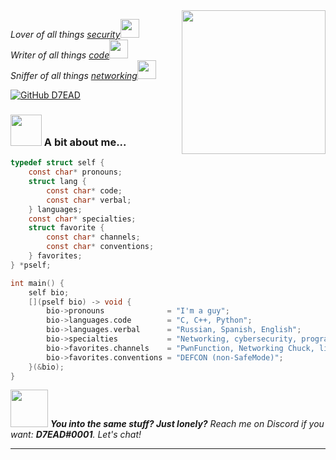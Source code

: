<img align='right' src="https://media1.giphy.com/media/gdYjehWJBCApmOEeCp/giphy.gif?cid=ecf05e472qv4nveqwob809s0hwc9zcpktawc2tj2w7dstb4u&rid=giphy.gif" width="230">
<p><em>Lover of all things <a href="https://www.google.com/search?q=define+cybersecurity">security</a><img src="https://media2.giphy.com/media/J5B00esp0BoiCrqdCe/giphy.gif?cid=ecf05e47eerjc3i3ed65p91r3yidvlwdtvb9u298dlo1dyty&rid=giphy.gif" width="30"></br>Writer of all things <a href="https://www.google.com/search?q=define+code">code</a><img src="https://media1.giphy.com/media/hsDkitC0kWA60R5VEU/giphy.gif?cid=ecf05e47y2ih2fkt6oeehzgjm7sru42s8l9a33evle5z6aoq&rid=giphy.gif" width="30"></br>Sniffer of all things <a href="https://www.google.com/search?q=define+computer+networking">networking</a><img src="https://media0.giphy.com/media/Q8sozM0tPmwIPnPcj4/giphy.gif?cid=ecf05e470pic0c3tkpuc5v4wddrn6ec7d6cp46s58ter1zos&rid=giphy.gif" width="30"></em></p>

[![GitHub D7EAD](https://img.shields.io/github/followers/D7EAD?label=follow&style=social)](https://github.com/D7EAD)


### <img src="https://media0.giphy.com/media/dyX9ixfxMpOUGawfdK/giphy.gif?cid=ecf05e47km7brmaez7v6nii1nlqwqzz42wlo1vx33vzbvlkb&rid=giphy.gif" width="50"> A bit about me...

```c
typedef struct self {
	const char* pronouns;
	struct lang {
		const char* code;
		const char* verbal;
	} languages;
	const char* specialties;
	struct favorite {
		const char* channels;
		const char* conventions;
	} favorites;
} *pself;

int main() {
	self bio;
	[](pself bio) -> void {
		bio->pronouns              = "I'm a guy";
		bio->languages.code        = "C, C++, Python";
		bio->languages.verbal      = "Russian, Spanish, English";
		bio->specialties           = "Networking, cybersecurity, programming";
		bio->favorites.channels    = "PwnFunction, Networking Chuck, liveOverflow";
		bio->favorites.conventions = "DEFCON (non-SafeMode)";
	}(&bio);
}
```

<img src="https://media1.giphy.com/media/lo4Rb0bkHuH1V8dbvY/giphy.gif?cid=ecf05e47atcxqpdeavvp4nsxu0aayofdslnfkwutxcdml3f3&rid=giphy.gif" width="60"> <em><b>You into the same stuff? Just lonely?</b> Reach me on Discord if you want: <b>D7EAD#0001</b>. Let's chat!</em>

---
